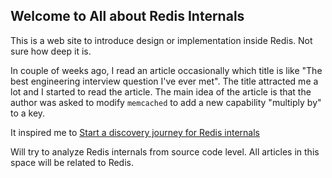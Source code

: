 ## Welcome to All about Redis Internals

This is a web site to introduce design or implementation inside Redis. Not sure how deep it is.

In couple of weeks ago, I read an article occasionally which title is like "The best engineering interview question I've ever met". The title attracted me a lot and I started to read the article. The main idea of the article is that the author was asked to modify `memcached` to add a new capability "multiply by" to a key.

It inspired me to [Start a discovery journey for Redis internals](./start.md)

Will try to analyze Redis internals from source code level. All articles in this space will be related to Redis.
